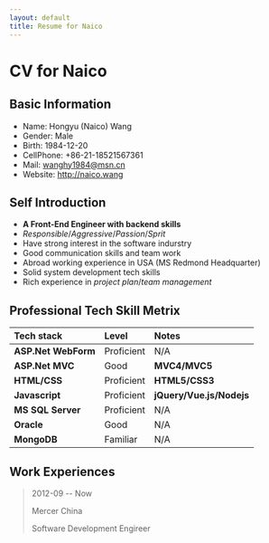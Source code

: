 ```yaml
---
layout: default
title: Resume for Naico
---
```

# CV for Naico

## Basic Information

* Name: Hongyu (Naico) Wang
* Gender: Male
* Birth: 1984-12-20
* CellPhone: +86-21-18521567361
* Mail: wanghy1984@msn.cn
* Website: http://naico.wang

## Self Introduction

* **A Front-End Engineer with backend skills**
* _Responsible_/_Aggressive_/_Passion_/_Sprit_
* Have strong interest in the software indurstry
* Good communication skills and team work
* Abroad working experience in USA (MS Redmond Headquarter)
* Solid system development tech skills
* Rich experience in _project plan_/_team management_

## Professional Tech Skill Metrix

| Tech stack             | Level         | Notes                    |
|:-----------------------|:--------------|:-------------------------|
| **ASP.Net WebForm**    | Proficient    | N/A                      |
| **ASP.Net MVC**        | Good          | **MVC4/MVC5**            |
| **HTML/CSS**           | Proficient    | **HTML5/CSS3**           |
| **Javascript**         | Proficient    | **jQuery/Vue.js/Nodejs** |
| **MS SQL Server**      | Proficient    | N/A                      |
| **Oracle**             | Good          | N/A                      |
| **MongoDB**            | Familiar      | N/A                      |

## Work Experiences

> 2012-09 -- Now
>
> Mercer China
>
> Software Development Engireer